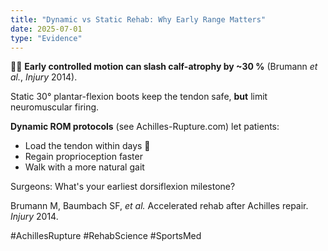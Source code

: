 ```yaml
---
title: "Dynamic vs Static Rehab: Why Early Range Matters"
date: 2025-07-01
type: "Evidence"
---
```


🏃‍♂️ **Early controlled motion can slash calf-atrophy by ~30 %** (Brumann *et al.*, *Injury* 2014).

Static 30° plantar-flexion boots keep the tendon safe, **but** limit neuromuscular firing.

**Dynamic ROM protocols** (see Achilles-Rupture.com) let patients:
- Load the tendon within days 💪
- Regain proprioception faster
- Walk with a more natural gait

Surgeons: What's your earliest dorsiflexion milestone?

Brumann M, Baumbach SF, *et al.* Accelerated rehab after Achilles repair. *Injury* 2014.

#AchillesRupture #RehabScience #SportsMed